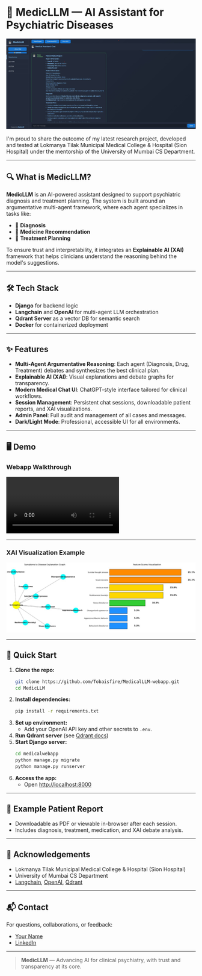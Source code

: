 # 🚀 MedicLLM — AI Assistant for Psychiatric Diseases

![Webapp Screenshot](data/webapp.jpg)

I'm proud to share the outcome of my latest research project, developed and tested at Lokmanya Tilak Municipal Medical College & Hospital (Sion Hospital) under the mentorship of the University of Mumbai CS Department.

---

## 🔍 What is MedicLLM?

**MedicLLM** is an AI-powered assistant designed to support psychiatric diagnosis and treatment planning. The system is built around an argumentative multi-agent framework, where each agent specializes in tasks like:

- 🧠 **Diagnosis**
- 💊 **Medicine Recommendation**
- 📝 **Treatment Planning**

To ensure trust and interpretability, it integrates an **Explainable AI (XAI)** framework that helps clinicians understand the reasoning behind the model's suggestions.

---

## 🛠️ Tech Stack

- **Django** for backend logic
- **Langchain** and **OpenAI** for multi-agent LLM orchestration
- **Qdrant Server** as a vector DB for semantic search
- **Docker** for containerized deployment

---

## ✨ Features

- **Multi-Agent Argumentative Reasoning**: Each agent (Diagnosis, Drug, Treatment) debates and synthesizes the best clinical plan.
- **Explainable AI (XAI)**: Visual explanations and debate graphs for transparency.
- **Modern Medical Chat UI**: ChatGPT-style interface tailored for clinical workflows.
- **Session Management**: Persistent chat sessions, downloadable patient reports, and XAI visualizations.
- **Admin Panel**: Full audit and management of all cases and messages.
- **Dark/Light Mode**: Professional, accessible UI for all environments.

---

## 🖥️ Demo

### Webapp Walkthrough

![Demo](data/webapp.mp4)

---

### XAI Visualization Example

![XAI Example](data/xai.jpg)

---

## 🚦 Quick Start

1. **Clone the repo:**
   ```sh
   git clone https://github.com/Tobaisfire/MedicalLLM-webapp.git
   cd MedicLLM
   ```
2. **Install dependencies:**
   ```sh
   pip install -r requirements.txt
   ```
3. **Set up environment:**
   - Add your OpenAI API key and other secrets to `.env`.
4. **Run Qdrant server** (see [Qdrant docs](https://qdrant.tech/documentation/))
5. **Start Django server:**
   ```sh
   cd medicalwebapp
   python manage.py migrate
   python manage.py runserver
   ```
6. **Access the app:**
   - Open [http://localhost:8000](http://localhost:8000)

---

## 📄 Example Patient Report

- Downloadable as PDF or viewable in-browser after each session.
- Includes diagnosis, treatment, medication, and XAI debate analysis.

---

## 🤝 Acknowledgements

- Lokmanya Tilak Municipal Medical College & Hospital (Sion Hospital)
- University of Mumbai CS Department
- [Langchain](https://www.langchain.com/), [OpenAI](https://openai.com/), [Qdrant](https://qdrant.tech/)

---

## 📬 Contact

For questions, collaborations, or feedback:
- [Your Name](mailto:kevalsaud25@gmail.com)
- [LinkedIn](https://www.linkedin.com/in/keval-sing-saud-1945231b2/)

---

> **MedicLLM** — Advancing AI for clinical psychiatry, with trust and transparency at its core. 
